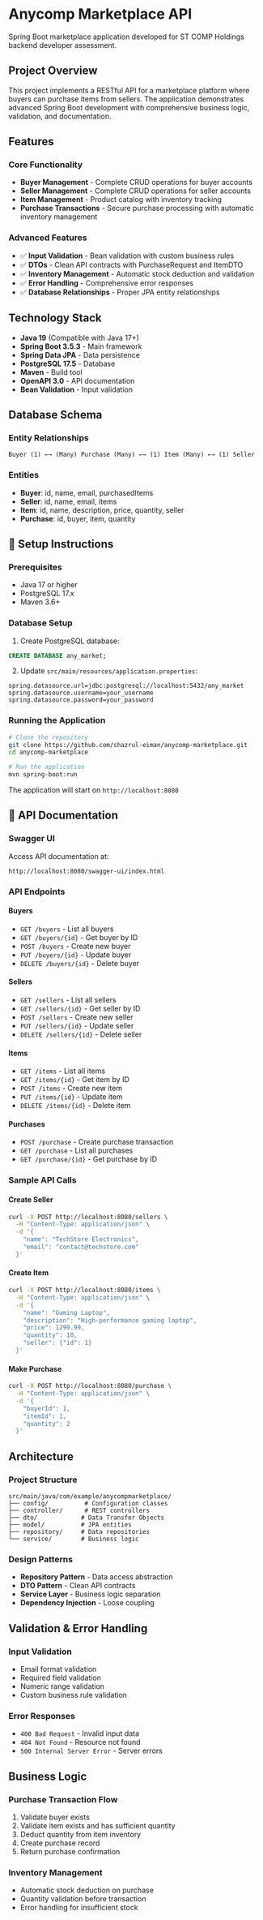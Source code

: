 # Anycomp Marketplace API

Spring Boot marketplace application developed for ST COMP Holdings backend developer assessment.

## Project Overview

This project implements a RESTful API for a marketplace platform where buyers can purchase items from sellers. The application demonstrates advanced Spring Boot development with comprehensive business logic, validation, and documentation.

## Features

### Core Functionality

- **Buyer Management** - Complete CRUD operations for buyer accounts
- **Seller Management** - Complete CRUD operations for seller accounts
- **Item Management** - Product catalog with inventory tracking
- **Purchase Transactions** - Secure purchase processing with automatic inventory management

### Advanced Features

- ✅ **Input Validation** - Bean validation with custom business rules
- ✅ **DTOs** - Clean API contracts with PurchaseRequest and ItemDTO
- ✅ **Inventory Management** - Automatic stock deduction and validation
- ✅ **Error Handling** - Comprehensive error responses
- ✅ **Database Relationships** - Proper JPA entity relationships

## Technology Stack

- **Java 19** (Compatible with Java 17+)
- **Spring Boot 3.5.3** - Main framework
- **Spring Data JPA** - Data persistence
- **PostgreSQL 17.5** - Database
- **Maven** - Build tool
- **OpenAPI 3.0** - API documentation
- **Bean Validation** - Input validation

## Database Schema

### Entity Relationships

```
Buyer (1) ←→ (Many) Purchase (Many) ←→ (1) Item (Many) ←→ (1) Seller
```

### Entities

- **Buyer**: id, name, email, purchasedItems
- **Seller**: id, name, email, items
- **Item**: id, name, description, price, quantity, seller
- **Purchase**: id, buyer, item, quantity

## 🔧 Setup Instructions

### Prerequisites

- Java 17 or higher
- PostgreSQL 17.x
- Maven 3.6+

### Database Setup

1. Create PostgreSQL database:

```sql
CREATE DATABASE any_market;
```

2. Update `src/main/resources/application.properties`:

```properties
spring.datasource.url=jdbc:postgresql://localhost:5432/any_market
spring.datasource.username=your_username
spring.datasource.password=your_password
```

### Running the Application

```bash
# Clone the repository
git clone https://github.com/shazrul-eiman/anycomp-marketplace.git
cd anycomp-marketplace

# Run the application
mvn spring-boot:run
```

The application will start on `http://localhost:8080`

## 📖 API Documentation

### Swagger UI

Access API documentation at:

```
http://localhost:8080/swagger-ui/index.html
```

### API Endpoints

#### Buyers

- `GET /buyers` - List all buyers
- `GET /buyers/{id}` - Get buyer by ID
- `POST /buyers` - Create new buyer
- `PUT /buyers/{id}` - Update buyer
- `DELETE /buyers/{id}` - Delete buyer

#### Sellers

- `GET /sellers` - List all sellers
- `GET /sellers/{id}` - Get seller by ID
- `POST /sellers` - Create new seller
- `PUT /sellers/{id}` - Update seller
- `DELETE /sellers/{id}` - Delete seller

#### Items

- `GET /items` - List all items
- `GET /items/{id}` - Get item by ID
- `POST /items` - Create new item
- `PUT /items/{id}` - Update item
- `DELETE /items/{id}` - Delete item

#### Purchases

- `POST /purchase` - Create purchase transaction
- `GET /purchase` - List all purchases
- `GET /purchase/{id}` - Get purchase by ID

### Sample API Calls

#### Create Seller

```bash
curl -X POST http://localhost:8080/sellers \
  -H "Content-Type: application/json" \
  -d '{
    "name": "TechStore Electronics",
    "email": "contact@techstore.com"
  }'
```

#### Create Item

```bash
curl -X POST http://localhost:8080/items \
  -H "Content-Type: application/json" \
  -d '{
    "name": "Gaming Laptop",
    "description": "High-performance gaming laptop",
    "price": 1299.99,
    "quantity": 10,
    "seller": {"id": 1}
  }'
```

#### Make Purchase

```bash
curl -X POST http://localhost:8080/purchase \
  -H "Content-Type: application/json" \
  -d '{
    "buyerId": 1,
    "itemId": 1,
    "quantity": 2
  }'
```

## Architecture

### Project Structure

```
src/main/java/com/example/anycompmarketplace/
├── config/          # Configuration classes
├── controller/      # REST controllers
├── dto/            # Data Transfer Objects
├── model/          # JPA entities
├── repository/     # Data repositories
└── service/        # Business logic
```

### Design Patterns

- **Repository Pattern** - Data access abstraction
- **DTO Pattern** - Clean API contracts
- **Service Layer** - Business logic separation
- **Dependency Injection** - Loose coupling

## Validation & Error Handling

### Input Validation

- Email format validation
- Required field validation
- Numeric range validation
- Custom business rule validation

### Error Responses

- `400 Bad Request` - Invalid input data
- `404 Not Found` - Resource not found
- `500 Internal Server Error` - Server errors

## Business Logic

### Purchase Transaction Flow

1. Validate buyer exists
2. Validate item exists and has sufficient quantity
3. Deduct quantity from item inventory
4. Create purchase record
5. Return purchase confirmation

### Inventory Management

- Automatic stock deduction on purchase
- Quantity validation before transaction
- Error handling for insufficient stock
